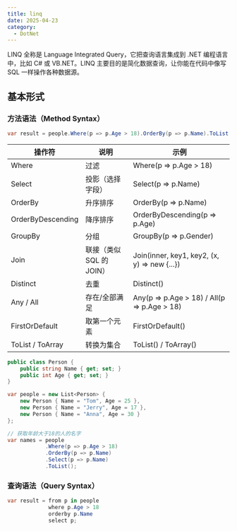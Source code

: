 ```yaml
---
title: linq
date: 2025-04-23
category:
  - DotNet
---
```


LINQ 全称是 Language Integrated Query，它把查询语言集成到 .NET 编程语言中，比如 C# 或 VB.NET。LINQ 主要目的是简化数据查询，让你能在代码中像写 SQL 一样操作各种数据源。

## 基本形式

### 方法语法（Method Syntax）

```csharp
var result = people.Where(p => p.Age > 18).OrderBy(p => p.Name).ToList();

```

|操作符 | 说明 | 示例|
|---|---|---|
|Where | 过滤 | Where(p => p.Age > 18)|
|Select | 投影（选择字段） | Select(p => p.Name)|
|OrderBy | 升序排序 | OrderBy(p => p.Name)|
|OrderByDescending | 降序排序 | OrderByDescending(p => p.Age)|
|GroupBy | 分组 | GroupBy(p => p.Gender)|
|Join | 联接（类似 SQL 的 JOIN） | Join(inner, key1, key2, (x, y) => new {...})|
|Distinct | 去重 | Distinct()|
|Any / All | 存在/全部满足 | Any(p => p.Age > 18) / All(p => p.Age > 18)|
|FirstOrDefault | 取第一个元素 | FirstOrDefault()|
|ToList / ToArray | 转换为集合 | ToList() / ToArray()|

```csharp
public class Person {
    public string Name { get; set; }
    public int Age { get; set; }
}

var people = new List<Person> {
    new Person { Name = "Tom", Age = 25 },
    new Person { Name = "Jerry", Age = 17 },
    new Person { Name = "Anna", Age = 30 }
};

// 获取年龄大于18的人的名字
var names = people
            .Where(p => p.Age > 18)
            .OrderBy(p => p.Name)
            .Select(p => p.Name)
            .ToList();

```

### 查询语法（Query Syntax）

```csharp
var result = from p in people
             where p.Age > 18
             orderby p.Name
             select p;
```
